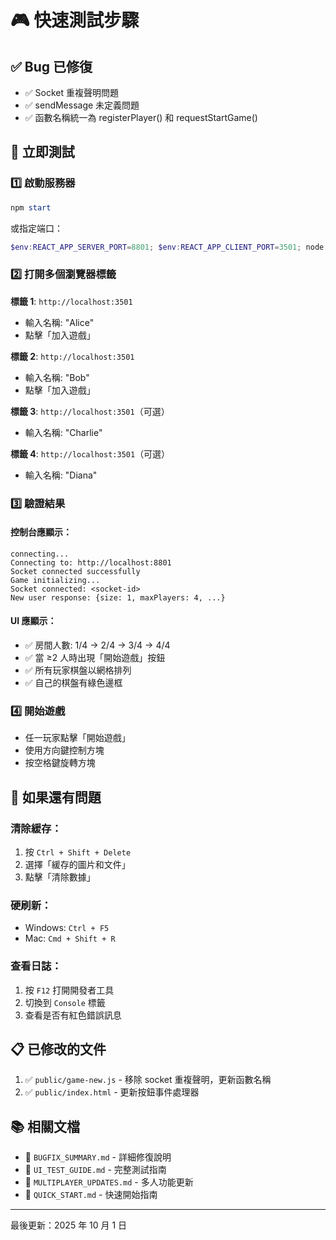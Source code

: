 # 🎮 快速測試步驟

## ✅ Bug 已修復

- ✅ Socket 重複聲明問題
- ✅ sendMessage 未定義問題
- ✅ 函數名稱統一為 registerPlayer() 和 requestStartGame()

## 🚀 立即測試

### 1️⃣ 啟動服務器

```powershell
npm start
```

或指定端口：

```powershell
$env:REACT_APP_SERVER_PORT=8801; $env:REACT_APP_CLIENT_PORT=3501; node index.js
```

### 2️⃣ 打開多個瀏覽器標籤

**標籤 1**: `http://localhost:3501`

- 輸入名稱: "Alice"
- 點擊「加入遊戲」

**標籤 2**: `http://localhost:3501`

- 輸入名稱: "Bob"
- 點擊「加入遊戲」

**標籤 3**: `http://localhost:3501`（可選）

- 輸入名稱: "Charlie"

**標籤 4**: `http://localhost:3501`（可選）

- 輸入名稱: "Diana"

### 3️⃣ 驗證結果

#### 控制台應顯示：

```
connecting...
Connecting to: http://localhost:8801
Socket connected successfully
Game initializing...
Socket connected: <socket-id>
New user response: {size: 1, maxPlayers: 4, ...}
```

#### UI 應顯示：

- ✅ 房間人數: 1/4 → 2/4 → 3/4 → 4/4
- ✅ 當 ≥2 人時出現「開始遊戲」按鈕
- ✅ 所有玩家棋盤以網格排列
- ✅ 自己的棋盤有綠色邊框

### 4️⃣ 開始遊戲

- 任一玩家點擊「開始遊戲」
- 使用方向鍵控制方塊
- 按空格鍵旋轉方塊

## 🐛 如果還有問題

### 清除緩存：

1. 按 `Ctrl + Shift + Delete`
2. 選擇「緩存的圖片和文件」
3. 點擊「清除數據」

### 硬刷新：

- Windows: `Ctrl + F5`
- Mac: `Cmd + Shift + R`

### 查看日誌：

1. 按 `F12` 打開開發者工具
2. 切換到 `Console` 標籤
3. 查看是否有紅色錯誤訊息

## 📋 已修改的文件

1. ✅ `public/game-new.js` - 移除 socket 重複聲明，更新函數名稱
2. ✅ `public/index.html` - 更新按鈕事件處理器

## 📚 相關文檔

- 📄 `BUGFIX_SUMMARY.md` - 詳細修復說明
- 📄 `UI_TEST_GUIDE.md` - 完整測試指南
- 📄 `MULTIPLAYER_UPDATES.md` - 多人功能更新
- 📄 `QUICK_START.md` - 快速開始指南

---

最後更新：2025 年 10 月 1 日
